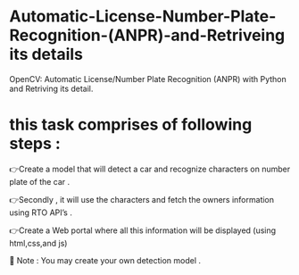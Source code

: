 # Automatic-License-Number-Plate-Recognition-(ANPR)-and-Retriveing its details
OpenCV: Automatic License/Number Plate Recognition (ANPR) with Python and Retriving its detail.
# this task comprises of following steps :

👉Create a model that will detect a car and recognize characters on number plate of the car .

👉Secondly , it will use the characters and fetch the owners information using RTO API’s .

👉Create a Web portal where all this information will be displayed (using html,css,and js)

📌 Note : You may create your own detection model .
